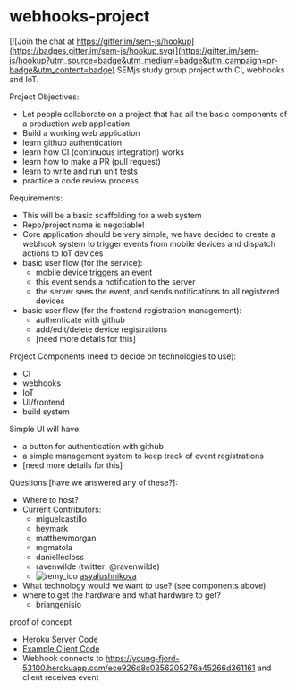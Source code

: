 # webhooks-project

[![Join the chat at https://gitter.im/sem-js/hookup](https://badges.gitter.im/sem-js/hookup.svg)](https://gitter.im/sem-js/hookup?utm_source=badge&utm_medium=badge&utm_campaign=pr-badge&utm_content=badge)
SEMjs study group project with CI, webhooks and IoT.

Project Objectives:
- Let people collaborate on a project that has all the basic components of a production web application
- Build a working web application
- learn github authentication
- learn how CI (continuous integration) works
- learn how to make a PR (pull request)
- learn to write and run unit tests
- practice a code review process

Requirements:
- This will be a basic scaffolding for a web system
- Repo/project name is negotiable!
- Core application should be very simple, we have decided to create a webhook system to trigger events from mobile devices and dispatch actions to IoT devices
- basic user flow (for the service):
    + mobile device triggers an event
    + this event sends a notification to the server
    + the server sees the event, and sends notifications to all registered devices
- basic user flow (for the frontend registration management):
    + authenticate with github
    + add/edit/delete device registrations
    + [need more details for this]

Project Components (need to decide on technologies to use):
- CI
- webhooks
- IoT
- UI/frontend
- build system

Simple UI will have:
- a button for authentication with github
- a simple management system to keep track of event registrations
- [need more details for this]

Questions [have we answered any of these?]:
- Where to host?
- Current Contributors:
   - miguelcastillo
   - heymark
   - matthewmorgan
   - mgmatola
   - daniellecloss
   - ravenwilde (twitter: @ravenwilde)
   - ![remy_ico](https://cloud.githubusercontent.com/assets/16939008/17646598/049ffe38-619f-11e6-9e20-c8905d8daffc.jpg) [asyalushnikova](https://github.com/asyalushnikova)
- What technology would we want to use? (see components above)
- where to get the hardware and what hardware to get?
   - briangenisio

proof of concept
- [Heroku Server Code](./heroku-server-example.js)
- [Example Client Code](./node-client-example.js)
- Webhook connects to https://young-fjord-53100.herokuapp.com/ece926d8c0356205276a45266d361161 and client receives event

